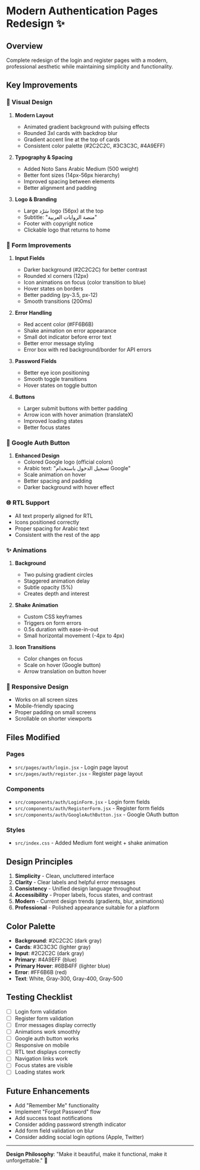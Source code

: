 # Modern Authentication Pages Redesign ✨

## Overview
Complete redesign of the login and register pages with a modern, professional aesthetic while maintaining simplicity and functionality.

## Key Improvements

### 🎨 Visual Design
1. **Modern Layout**
   - Animated gradient background with pulsing effects
   - Rounded 3xl cards with backdrop blur
   - Gradient accent line at the top of cards
   - Consistent color palette (#2C2C2C, #3C3C3C, #4A9EFF)

2. **Typography & Spacing**
   - Added Noto Sans Arabic Medium (500 weight)
   - Better font sizes (14px-56px hierarchy)
   - Improved spacing between elements
   - Better alignment and padding

3. **Logo & Branding**
   - Large سَرْد logo (56px) at the top
   - Subtitle: "منصة الروايات العربية"
   - Footer with copyright notice
   - Clickable logo that returns to home

### 🔧 Form Improvements
1. **Input Fields**
   - Darker background (#2C2C2C) for better contrast
   - Rounded xl corners (12px)
   - Icon animations on focus (color transition to blue)
   - Hover states on borders
   - Better padding (py-3.5, px-12)
   - Smooth transitions (200ms)

2. **Error Handling**
   - Red accent color (#FF6B6B)
   - Shake animation on error appearance
   - Small dot indicator before error text
   - Better error message styling
   - Error box with red background/border for API errors

3. **Password Fields**
   - Better eye icon positioning
   - Smooth toggle transitions
   - Hover states on toggle button

4. **Buttons**
   - Larger submit buttons with better padding
   - Arrow icon with hover animation (translateX)
   - Improved loading states
   - Better focus states

### 🎯 Google Auth Button
1. **Enhanced Design**
   - Colored Google logo (official colors)
   - Arabic text: "تسجيل الدخول باستخدام Google"
   - Scale animation on hover
   - Better spacing and padding
   - Darker background with hover effect

### 🌐 RTL Support
- All text properly aligned for RTL
- Icons positioned correctly
- Proper spacing for Arabic text
- Consistent with the rest of the app

### ✨ Animations
1. **Background**
   - Two pulsing gradient circles
   - Staggered animation delay
   - Subtle opacity (5%)
   - Creates depth and interest

2. **Shake Animation**
   - Custom CSS keyframes
   - Triggers on form errors
   - 0.5s duration with ease-in-out
   - Small horizontal movement (-4px to 4px)

3. **Icon Transitions**
   - Color changes on focus
   - Scale on hover (Google button)
   - Arrow translation on button hover

### 📱 Responsive Design
- Works on all screen sizes
- Mobile-friendly spacing
- Proper padding on small screens
- Scrollable on shorter viewports

## Files Modified

### Pages
- `src/pages/auth/login.jsx` - Login page layout
- `src/pages/auth/register.jsx` - Register page layout

### Components
- `src/components/auth/LoginForm.jsx` - Login form fields
- `src/components/auth/RegisterForm.jsx` - Register form fields
- `src/components/auth/GoogleAuthButton.jsx` - Google OAuth button

### Styles
- `src/index.css` - Added Medium font weight + shake animation

## Design Principles

1. **Simplicity** - Clean, uncluttered interface
2. **Clarity** - Clear labels and helpful error messages
3. **Consistency** - Unified design language throughout
4. **Accessibility** - Proper labels, focus states, and contrast
5. **Modern** - Current design trends (gradients, blur, animations)
6. **Professional** - Polished appearance suitable for a platform

## Color Palette
- **Background**: #2C2C2C (dark gray)
- **Cards**: #3C3C3C (lighter gray)
- **Input**: #2C2C2C (dark gray)
- **Primary**: #4A9EFF (blue)
- **Primary Hover**: #6BB4FF (lighter blue)
- **Error**: #FF6B6B (red)
- **Text**: White, Gray-300, Gray-400, Gray-500

## Testing Checklist
- [ ] Login form validation
- [ ] Register form validation
- [ ] Error messages display correctly
- [ ] Animations work smoothly
- [ ] Google auth button works
- [ ] Responsive on mobile
- [ ] RTL text displays correctly
- [ ] Navigation links work
- [ ] Focus states are visible
- [ ] Loading states work

## Future Enhancements
- Add "Remember Me" functionality
- Implement "Forgot Password" flow
- Add success toast notifications
- Consider adding password strength indicator
- Add form field validation on blur
- Consider adding social login options (Apple, Twitter)

---

**Design Philosophy**: "Make it beautiful, make it functional, make it unforgettable." 🎨
